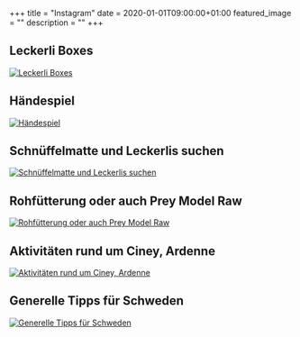 +++
title =  "Instagram"
date = 2020-01-01T09:00:00+01:00
featured_image = ""
description = ""
+++

## Leckerli Boxes
[![Leckerli Boxes](/article_images/treat-boxes.jpeg)](../posts/leckerli-boxes/)

## Händespiel
[![Händespiel](/article_images/hand-puzzle.png)](../posts/handespiel/)

## Schnüffelmatte und Leckerlis suchen
[![Schnüffelmatte und Leckerlis suchen](/article_images/sniffle-mat.jpg)](../posts/schnuffelmatte-und-leckerlis-suchen/)

## Rohfütterung oder auch Prey Model Raw
[![Rohfütterung oder auch Prey Model Raw](/article_images/prey-model-raw.jpeg)](../posts/rohfutterung-oder-auch-prey-model-raw/)

## Aktivitäten rund um Ciney, Ardenne
[![Aktivitäten rund um Ciney, Ardenne](/article_images/ardennes.jpg)](../posts/aktivitaten-rund-um-ciney-ardenne/)

## Generelle Tipps für Schweden
[![Generelle Tipps für Schweden](/article_images/swedenTravel.jpg)](../posts/generelle-tipps-fur-schweden/)
